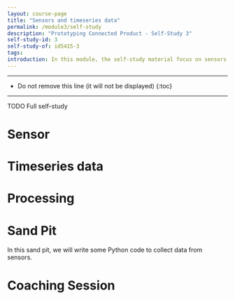 ```yaml
---
layout: course-page
title: "Sensors and timeseries data"
permalink: /module3/self-study
description: "Prototyping Connected Product - Self-Study 3"
self-study-id: 3
self-study-of: id5415-3
tags:
introduction: In this module, the self-study material focus on sensors and the data they generate in the form of timeseries. We will explore the most common sensors with their challenges and opportunities. We will introduce the concept of event as data point input the system and triggers actions. Finally, we will distinguish between different options of data processing.
---
```


---

* Do not remove this line (it will not be displayed)
{:toc}

---

TODO Full self-study

# Sensor


# Timeseries data


# Processing


# Sand Pit

In this sand pit, we will write some Python code to collect data from sensors.


# Coaching Session